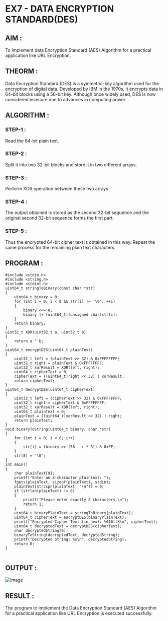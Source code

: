 # EX7 - DATA ENCRYPTION STANDARD(DES)

## AIM :
To Implement data Encryption Standard (AES) Algorithm for a practical application like URL Encryption.
## THEORM :
Data Encryption Standard (DES) is a symmetric-key algorithm used for the encryption of digital data. Developed by IBM in the 1970s, it encrypts data in 64-bit blocks using a 56-bit key. Although once widely used, DES is now considered insecure due to advances in computing power.
## ALGORITHM : 
### STEP-1 :
Read the 64-bit plain text.
### STEP-2 :
Split it into two 32-bit blocks and store it in two different arrays.
### STEP-3 :
Perform XOR operation between these two arrays.
### STEP-4 :
The output obtained is stored as the second 32-bit sequence and the original second 32-bit sequence forms the first part.
### STEP-5 :
Thus the encrypted 64-bit cipher text is obtained in this way. Repeat the same process for the remaining plain text characters.

## PROGRAM : 
```
#include <stdio.h>
#include <string.h>
#include <stdint.h>
uint64_t stringToBinary(const char *str)
{
    uint64_t binary = 0;
    for (int i = 0; i < 8 && str[i] != '\0'; ++i)
    {
        binary <<= 8;
        binary |= (uint64_t)(unsigned char)str[i]; 
    }
    return binary;
}
uint32_t XOR(uint32_t a, uint32_t b)
{
    return a ^ b;
}
uint64_t encryptDES(uint64_t plainText)
{
    uint32_t left = (plainText >> 32) & 0xFFFFFFFF;
    uint32_t right = plainText & 0xFFFFFFFF;
    uint32_t xorResult = XOR(left, right);
    uint64_t cipherText = 0;
    cipherText = ((uint64_t)right << 32) | xorResult;
    return cipherText;
}
uint64_t decryptDES(uint64_t cipherText)
{
    uint32_t left = (cipherText >> 32) & 0xFFFFFFFF;
    uint32_t right = cipherText & 0xFFFFFFFF;
    uint32_t xorResult = XOR(left, right);
    uint64_t plainText = 0;
    plainText = ((uint64_t)xorResult << 32) | right; 
    return plainText;
}
void binaryToString(uint64_t binary, char *str)
{
    for (int i = 0; i < 8; i++)
    {
        str[i] = (binary >> (56 - i * 8)) & 0xFF; 
    }
    str[8] = '\0'; 
}
int main()
{
    char plainText[9];  
    printf("Enter an 8-character plaintext: ");
    fgets(plainText, sizeof(plainText), stdin);
    plainText[strcspn(plainText, "\n")] = 0;  
    if (strlen(plainText) != 8)
    {
        printf("Please enter exactly 8 characters.\n");
        return 1;
    }
    uint64_t binaryPlainText = stringToBinary(plainText);
    uint64_t cipherText = encryptDES(binaryPlainText);
    printf("Encrypted Cipher Text (in hex): %016llX\n", cipherText);
    uint64_t decryptedText = decryptDES(cipherText);
    char decryptedString[9];
    binaryToString(decryptedText, decryptedString);
    printf("Decrypted String: %s\n", decryptedString);
    return 0;
}


```
## OUTPUT :
![image](https://github.com/user-attachments/assets/62d76d50-c7bc-4537-a0cc-cf5c4328020c)

## RESULT :
The program to implement the  Data Encryption Standard (AES) Algorithm for a practical application like URL Encryption is executed successfully.
